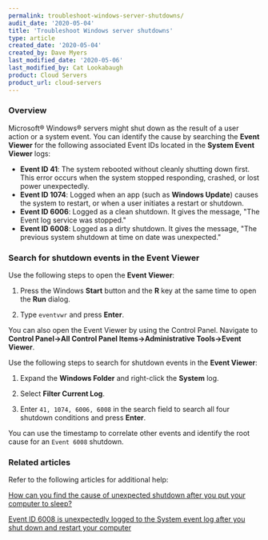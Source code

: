 ```yaml
---
permalink: troubleshoot-windows-server-shutdowns/
audit_date: '2020-05-04'
title: 'Troubleshoot Windows server shutdowns'
type: article
created_date: '2020-05-04'
created_by: Dave Myers
last_modified_date: '2020-05-06'
last_modified_by: Cat Lookabaugh
product: Cloud Servers
product_url: cloud-servers
---
```


### Overview

Microsoft&reg; Windows&reg; servers might shut down as the result of a user action or a system event. You
can identify the cause by searching the **Event Viewer** for the following associated Event IDs located
in the **System Event Viewer** logs:

- **Event ID 41**: The system rebooted without cleanly shutting down first. This error occurs when the
  system stopped responding, crashed, or lost power unexpectedly.
- **Event ID 1074**: Logged when an app (such as **Windows Update**) causes the system
  to restart, or when a user initiates a restart or shutdown.
- **Event ID 6006**: Logged as a clean shutdown. It gives the message, "The Event log service was stopped."
- **Event ID 6008**: Logged as a dirty shutdown. It gives the message, "The previous system shutdown at
  time on date was unexpected."

### Search for shutdown events in the Event Viewer 

Use the following steps to open the **Event Viewer**:

1. Press the Windows **Start** button and the **R** key at the same time to open the
   **Run** dialog. 

2. Type `eventvwr` and press **Enter**.

You can also open the Event Viewer by using the Control Panel. Navigate to 
**Control Panel->All Control Panel Items->Administrative Tools->Event Viewer**.

Use the following steps to search for shutdown events in the **Event Viewer**:

1. Expand the **Windows Folder** and right-click the **System** log.

2. Select **Filter Current Log**.

3. Enter `41, 1074, 6006, 6008` in the search field to search all four shutdown conditions
   and press **Enter**. 

You can use the timestamp to correlate other events and identify the root cause for an `Event 6008` shutdown.

### Related articles

Refer to the following articles for additional help:

[How can you find the cause of unexpected shutdown after you put your computer to sleep?](https://answers.microsoft.com/en-us/windows/forum/windows_7-performance/how-can-you-find-the-cause-of-unexpected-shutdown/54cf6947-0cc2-4719-ab47-9f9cb989de8f)

[Event ID 6008 is unexpectedly logged to the System event log after you shut down and restart your computer](https://support.microsoft.com/en-us/help/326564/event-id-6008-is-unexpectedly-logged-to-the-system-event-log-after-you)
